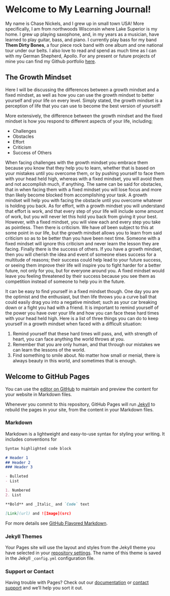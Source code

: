 # Welcome to My Learning Journal!

My name is Chase Nickels, and I grew up in small town USA! More specifically, I am from northwoods Wisconsin where Lake Superior is my home. I grew up playing saxophone, and, in my years as a musician, have learned to play guitar, bass, and piano. I currently play bass for my band **Them Dirty Bones**, a four piece rock band with one album and one national tour under our belts. I also love to read and spend as much time as I can with my German Shepherd, Apollo. For any present or future projects of mine you can find my Github portfolio [here](https://github.com/cnickels21).

## The Growth Mindset

Here I will be discussing the differences between a growth mindset and a fixed mindset, as well as how you can use the growth mindset to better yourself and your life on every level. Simply stated, the growth mindset is a perception of life that you can use to become the best version of yourself!

More extensively, the difference between the growth mindset and the fixed mindset is how you respond to different aspects of your life, including;

- Challenges
- Obstacles
- Effort
- Criticism
- Success of Others

When facing challenges with the growth mindset you embrace them because you know that they help you to learn, whether that is based on your mistakes until you overcome them, or by pushing yourself to face them with your head held high, whereas with a fixed mindset, you will avoid them and not accomplish much, if anything.  The same can be said for obstacles, that in when facing them with a fixed mindset you will lose focus and more than likely become blocked from accomplishing your task. A growth mindset will help you with facing the obstacle until you overcome whatever is holding you back.  As for effort, with a growth mindset you will understand that effort is work, and that every step of your life will include some amount of work, but you will never let this hold you back from giving it your best.  However, with a fixed mindset, you will view each and every step you take as pointless.  Then there is criticism.  We have _all_ been subject to this at some point in our life, but the growth mindset allows you to learn from said criticism so as to be better than you have been next time.  Someone with a fixed mindset will ignore this criticism and never learn the lesson they are facing.  Finally there is the success of others.  If you have a growth mindset, then you will cherish the idea and event of someone elses success for a multitude of reasons; their success could help lead to your future success, or seeing them improve their life will inspire you to fight harder for a better future, not only for you, but for everyone around you.  A fixed mindset would leave you feeling threatened by their success because you see them as competition instead of someone to help you in the future.

It can be easy to find yourself in a fixed mindset though.  One day you are the optimist and the enthusiast, but then life throws you a curve ball that could easily drag you into a negative mindset; such as your car breaking down or a fight you had with a friend.  It is important to remind yourself of the power you have over your life and how you can face these hard times with your head held high.  Here is a list of three things you can do to keep yourself in a growth mindset when faced with a difficult situation:

1. Remind yourself that these hard times will pass, and, with strength of heart, you can face anything the world throws at you.
2. Remember that you are only human, and that through our mistakes we can learn the lessons of the world.
3. Find something to smile about.  No matter how small or menial, there is always beauty in this world, and sometimes that is enough.

## Welcome to GitHub Pages

You can use the [editor on GitHub](https://github.com/cnickels21/Learning-Journal/edit/master/README.md) to maintain and preview the content for your website in Markdown files.

Whenever you commit to this repository, GitHub Pages will run [Jekyll](https://jekyllrb.com/) to rebuild the pages in your site, from the content in your Markdown files.

### Markdown

Markdown is a lightweight and easy-to-use syntax for styling your writing. It includes conventions for

```markdown
Syntax highlighted code block

# Header 1
## Header 2
### Header 3

- Bulleted
- List

1. Numbered
2. List

**Bold** and _Italic_ and `Code` text

[Link](url) and ![Image](src)
```

For more details see [GitHub Flavored Markdown](https://guides.github.com/features/mastering-markdown/).

### Jekyll Themes

Your Pages site will use the layout and styles from the Jekyll theme you have selected in your [repository settings](https://github.com/cnickels21/Learning-Journal/settings). The name of this theme is saved in the Jekyll `_config.yml` configuration file.

### Support or Contact

Having trouble with Pages? Check out our [documentation](https://help.github.com/categories/github-pages-basics/) or [contact support](https://github.com/contact) and we’ll help you sort it out.
